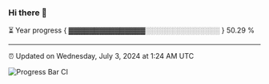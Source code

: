 ### Hi there 👋

⏳ Year progress { ▓▓▓▓▓▓▓▓▓▓▓▓▓▓▓░░░░░░░░░░░░░░░ } 50.29 %

---

⏰ Updated on Wednesday, July 3, 2024 at 1:24 AM UTC

![Progress Bar CI](https://github.com/arthurbuhl/arthurbuhl/workflows/Progress%20Bar%20CI/badge.svg)
